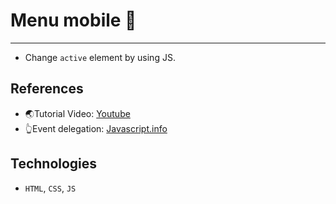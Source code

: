 # Menu mobile 📱

---

- Change `active` element by using JS.

## References

- 🌏Tutorial Video: [Youtube](https://youtu.be/wXM5fIoZ2vE?si=yAxhQWQYIMN_ytTx)
- 👆Event delegation: [Javascript.info](https://javascript.info/event-delegation)

## Technologies

- `HTML`, `CSS`, `JS`
